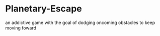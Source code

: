 # Planetary-Escape
an addictive game with the goal of dodging oncoming obstacles to keep moving foward
